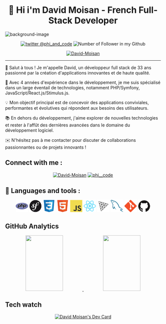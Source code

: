 <h1 align="center">👋 Hi i'm David Moisan - French Full-Stack Developer </h1>     

<img src="https://www.cjoint.com/doc/22_12/LLpputD4k5t_123test.jpg" alt="background-image" />

<p align="center"> <a href="https://twitter.com/phi__code" target="blank"><img src="https://img.shields.io/twitter/follow/phi__code?style=social" alt="twitter @phi_and_code" /></a> <img src="https://img.shields.io/github/followers/David-Moisan?style=social" alt="Number of Follower in my Github"/></p> 


<p align="center"> <a href="https://github.com/ryo-ma/github-profile-trophy"><img src="https://github-profile-trophy.vercel.app/?username=David-Moisan&row=2&column=4&theme=dracula" alt="David-Moisan" /></a> </p>
<hr/>

<p>
👋 Salut à tous ! Je m'appelle David, un développeur full stack de 33 ans passionné par la création d'applications innovantes et de haute qualité.

🚀 Avec 4 années d'expérience dans le développement, je me suis spécialisé dans un large éventail de technologies, notamment PHP/Symfony, JavaScript/React.js/Stimulus.js.

💡 Mon objectif principal est de concevoir des applications conviviales, performantes et évolutives qui répondent aux besoins des utilisateurs.

📚 En dehors du développement, j'aime explorer de nouvelles technologies et rester à l'affût des dernières avancées dans le domaine du développement logiciel.

✉️ N'hésitez pas à me contacter pour discuter de collaborations passionnantes ou de projets innovants !
</p>

<h2 align="left">Connect with me :</h2>

<p align="center"><a href="https://www.linkedin.com/in/david-moisan-6251331a5/" target="blank"><img align="center" src="https://img.icons8.com/external-justicon-flat-justicon/64/null/external-linkedin-social-media-justicon-flat-justicon.png" alt="David-Moisan"/></a>
<a href="https://twitter.com/phi__code" target="blank"><img align="center" src="https://img.icons8.com/3d-fluency/94/null/twitter-circled.png" alt="phi__code"/></a></p>

<h2 align="left">💬 Languages and tools :</h2> 

<p align="center">
  <img src="https://raw.githubusercontent.com/devicons/devicon/master/icons/php/php-original.svg" alt="php" width="40" height="40"/>
  <img src="https://raw.githubusercontent.com/devicons/devicon/master/icons/symfony/symfony-original.svg" alt="symfony" width="40" height="40"/>
  <img src="https://raw.githubusercontent.com/devicons/devicon/master/icons/css3/css3-original.svg" alt="css" width="40" height="40"/>
  <img src="https://raw.githubusercontent.com/devicons/devicon/master/icons/html5/html5-original.svg" alt="html" width="40" height="40"/>
  <img src="https://raw.githubusercontent.com/devicons/devicon/master/icons/javascript/javascript-original.svg" alt="javascript" width="40" height="40"/>
  <img src="https://raw.githubusercontent.com/devicons/devicon/master/icons/react/react-original.svg" alt="react" width="40" height="40"/>
  <img src="https://raw.githubusercontent.com/devicons/devicon/master/icons/threejs/threejs-original.svg" alt="threejs" width="40" height="40"/>
  <img src="https://raw.githubusercontent.com/devicons/devicon/master/icons/mysql/mysql-original.svg" alt="mysql" width="40" height="40"/>
  <img src="https://raw.githubusercontent.com/devicons/devicon/master/icons/git/git-original.svg" alt="git" width="40" height="40"/>
  <img src="https://raw.githubusercontent.com/devicons/devicon/master/icons/github/github-original.svg" alt="github" width="40" height="40">
</p>
                                                                        

<h2 align="left">GitHub Analytics</h2>

<p align='center'>
  <a href="https://github.com/David-Moisan">
    <img height="180em" width="49%" src="https://github-readme-stats-iota-blush-19.vercel.app/api?username=David-Moisan&show_icons=true&theme=dracula" />
    <img height="180em" width="49%" src="https://github-readme-stats-iota-blush-19.vercel.app/api/top-langs/?username=David-Moisan&layout=compact&langs_count=8&theme=dracula"/>
  </a>
</p>

<h2 align="left">Tech watch</h2>  
  
<a href="https://app.daily.dev/DavMoiz">
  <p align="center">
    <img src="https://api.daily.dev/devcards/v2/qd-Cr2WIG.png?type=wide&r=rjb" width="652" alt="David Moisan's Dev Card"/>
  </p>
</a>
